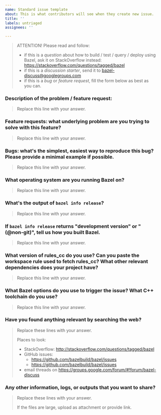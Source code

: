```yaml
---
name: Standard issue template
about: This is what contributors will see when they create new issue.
title: ''
labels: untriaged
assignees: ''

---
```


> ATTENTION! Please read and follow:
> - if this is a _question_ about how to build / test / query / deploy using Bazel, ask it on StackOverflow instead: https://stackoverflow.com/questions/tagged/bazel
> - if this is a _discussion starter_, send it to bazel-discuss@googlegroups.com
> - if this is a _bug_ or _feature request_, fill the form below as best as you can.

### Description of the problem / feature request:

> Replace this line with your answer.

### Feature requests: what underlying problem are you trying to solve with this feature?

> Replace this line with your answer.

### Bugs: what's the simplest, easiest way to reproduce this bug? Please provide a minimal example if possible.

> Replace this line with your answer.

### What operating system are you running Bazel on?

> Replace this line with your answer.

### What's the output of `bazel info release`?

> Replace this line with your answer.

### If `bazel info release` returns "development version" or "(@non-git)", tell us how you built Bazel.

> Replace this line with your answer.

### What version of rules_cc do you use? Can you paste the workspace rule used to fetch rules_cc? What other relevant dependencies does your project have?

> Replace this line with your answer.

### What Bazel options do you use to trigger the issue? What C++ toolchain do you use?

> Replace this line with your answer.

###  Have you found anything relevant by searching the web?

> Replace these lines with your answer.
>
> Places to look:
> * StackOverflow: http://stackoverflow.com/questions/tagged/bazel
> * GitHub issues:
>   * https://github.com/bazelbuild/bazel/issues
>   * https://github.com/bazelbuild/bazel/issues
> * email threads on https://groups.google.com/forum/#!forum/bazel-discuss

### Any other information, logs, or outputs that you want to share?

> Replace these lines with your answer.
>
> If the files are large, upload as attachment or provide link.
